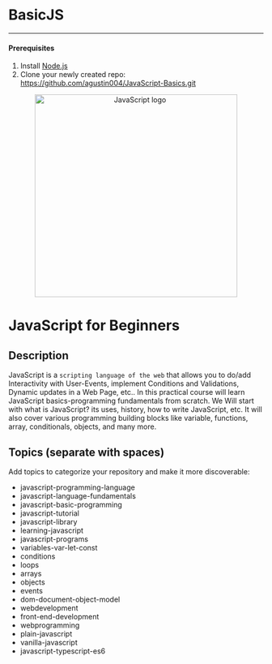 # BasicJS

---

#### Prerequisites
1. Install [Node.js](https://nodejs.org/en/download/)   
2. Clone your newly created repo: https://github.com/agustin004/JavaScript-Basics.git  

<p align="center">
  <img src="https://www.adictosaltrabajo.com/wp-content/uploads/2018/05/el_remozado_javascript.imagen.jpg" alt="JavaScript logo" title="JavaScript for beginners" width="400" />
</p>
    
JavaScript for Beginners
=====================

Description
---------------------

JavaScript is a `scripting language of the web` that allows you to do/add Interactivity with User-Events, implement Conditions and Validations, Dynamic updates in a Web Page, etc.. In this practical course will learn JavaScript basics-programming fundamentals from scratch. We Will start with what is JavaScript? its uses, history, how to write JavaScript, etc. It will also cover various programming building blocks like variable, functions, array, conditionals, objects, and many more.

Topics (separate with spaces)
---------------------

Add topics to categorize your repository and make it more discoverable: 

- javascript-programming-language
- javascript-language-fundamentals
- javascript-basic-programming
- javascript-tutorial
- javascript-library
- learning-javascript
- javascript-programs
- variables-var-let-const
- conditions
- loops
- arrays
- objects
- events
- dom-document-object-model
- webdevelopment
- front-end-development
- webprogramming
- plain-javascript
- vanilla-javascript
- javascript-typescript-es6
